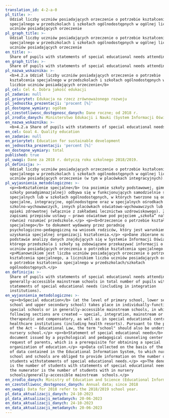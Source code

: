 ```yaml
---
translation_id: 4-2-a-0
pl_title: >-
  Udział liczby uczniów posiadających orzeczenie o potrzebie kształcenia
  specjalnego w przedszkolach i szkołach ogólnodostępnych w ogólnej liczbie
  uczniów posiadających orzeczenie
pl_graph_title: >-
  Udział liczby uczniów posiadających orzeczenie o potrzebie kształcenia
  specjalnego w przedszkolach i szkołach ogólnodostępnych w ogólnej liczbie
  uczniów posiadających orzeczenie
en_title: >-
  Share of pupils with statements of special educational needs attending generally-accessible mainstream schools in total number of pupils with statements of special educational needs
en_graph_title: >-
  Share of pupils with statements of special educational needs attending generally-accessible mainstream schools in total number of pupils with statements of special educational needs
pl_nazwa_wskaznika: >-
  <b>4.2.a Udział liczby uczniów posiadających orzeczenie o potrzebie
  kształcenia specjalnego w przedszkolach i szkołach ogólnodostępnych w ogólnej
  liczbie uczniów posiadających orzeczenie</b>
pl_cel: Cel 4. Dobra jakość edukacji
pl_zadanie: null
pl_priorytet: Edukacja na rzecz zrównoważonego rozwoju
pl_jednostka_prezentacji: 'procent [%]'
pl_dostepne_wymiary: ogółem
pl_czestotliwosc_dostępnosc_danych: Dane roczne; od 2018 r.
pl_zrodlo_danych: Ministerstwo Edukacji i Nauki (System Informacji Oświatowej)
en_nazwa_wskaznika: >-
  <b>4.2.a Share of pupils with statements of special educational needs attending generally-accessible mainstream schools in total number of pupils with statements of special educational needs</b>
en_cel: Goal 4. Quality education
en_zadanie: null
en_priorytet: Education for sustainable development
en_jednostka_prezentacji: 'percent [%]'
en_dostepne_wymiary: total
published: true
pl_uwagi: Dane za 2018 r. dotyczą roku szkolnego 2018/2019.
pl_definicja: >-
  Udział liczby uczniów posiadających orzeczenie o potrzebie kształcenia
  specjalnego w przedszkolach i szkołach ogólnodostępnych w ogólnej liczbie
  uczniów posiadających orzeczenie (w tym w placówkach integracyjnych).
pl_wyjasnienia_metodologiczne: >-
  <p><b>Kształcenie specjalne</b> (na poziomie szkoły podstawowej, gimnazjum i
  szkoły ponadgimnazjalnej) odbywa się w funkcjonujących samodzielnie szkołach
  specjalnych lub w szkołach ogólnodostępnych, w których tworzone są oddziały:
  specjalne, integracyjne, ogólnodostępne oraz w specjalnych ośrodkach
  szkolno-wychowawczych, innych placówkach oświatowo-wychowawczych lub zakładach
  opieki zdrowotnej (włącznie z zakładami lecznictwa uzdrowiskowego). Zgodnie z
  zapisami przepisów ustawy – prawo oświatowe pod pojęciem „szkoła” należy
  również rozumieć przedszkole.</p> <p><b>Orzeczenie o potrzebie kształcenia
  specjalnego</b> to dokument wydawany przez poradnię
  psychologiczno-pedagogiczną na wniosek rodziców, który jest warunkiem
  uzyskania specjalnej organizacji kształcenia.</p> <p>Dane zbierane na
  podstawie analizy danych znajdujących się w Systemie Informacji Oświatowej, do
  którego przedszkola i szkoły są zobowiązane przekazywać informacji o liczbie
  uczniów posiadających orzeczenia o potrzebie kształcenia specjalnego.</p>
  <p>Mianownikiem jest liczba uczniów posiadających orzeczenie o potrzebie
  kształcenia specjalnego, a licznikiem liczba uczniów posiadających orzeczenia
  o potrzebie kształcenia specjalnego w przedszkolach/szkołach
  ogólnodostępnych.</p>
en_definicja: >-
  Share of pupils with statements of special educational needs attending
  generally-accessible mainstream schools in total number of pupils with
  statements of special educational needs (including in integration
  institutions).
en_wyjasnienia_metodologiczne: >-
  <p><b>Special education</b> (at the level of primary school, lower secondary
  school and upper secondary school) takes place in individually-functioning
  special schools or in generally-accessible mainstream schools, in which the
  following sections are created – special, integration, mainstream or
  therapeutic and compensatory, as well as in special educational centres or
  healthcare institutions (including health resorts). Pursuant to the provisions
  of the Act – Educational Law, the term "school" should also be understood as a
  nursery school.</p> <p><b>Statement of special educational needs</b> is a
  document issued by a psychological and pedagogical counseling center at the
  request of parents, which is a prerequisite for obtaining a special
  organization of education.</p> <p>Data collected on the basis of the analysis
  of data contained in the Educational Information System, to which nursery
  school and schools are obliged to provide information on the number of
  students withstatements of special educational needs.</p> <p>The denominator
  is the number of students with statements of special educational needs, and
  the numerator is the number of students with in nursery
  schools/generally-accessible mainstream  schools.</p>
en_zrodlo_danych: Ministry of Education and Science (Educational Information System)
en_czestotliwosc_dostępnosc_danych: Annual data; since 2018
en_uwagi: Data for 2018 refer to the 2018/2019 school year.
pl_data_aktualizacji_danych: 24-10-2023
pl_data_aktualizacji_metadanych: 20-06-2023
en_data_aktualizacji_danych: 24-10-2023
en_data_aktualizacji_metadanych: 20-06-2023
---
```

